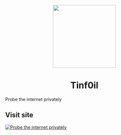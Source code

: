 <p align="center"><img src="https://github.com/Aluminum-Depot/Tinf0il-new/blob/main/Ultraviolet-Static/public/uv.png" height="200"></p>

<h1 align="center">Tinf0il</h1>

Probe the internet privately

## Visit site

[![Probe the internet privately](https://github.com/Aluminum-Depot/Tinf0il-new/blob/main/button.svg)](https://tinf0il.tech)